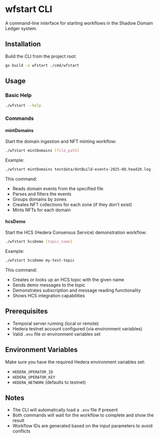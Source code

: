 # wfstart CLI

A command-line interface for starting workflows in the Shadow Domain Ledger system.

## Installation

Build the CLI from the project root:

```bash
go build -o wfstart ./cmd/wfstart
```

## Usage

### Basic Help

```bash
./wfstart --help
```

### Commands

#### mintDomains

Start the domain ingestion and NFT minting workflow:

```bash
./wfstart mintDomains [file_path]
```

Example:
```bash
./wfstart mintDomains testdata/dotBuild-events-2025-08.head20.log
```

This command:
- Reads domain events from the specified file
- Parses and filters the events
- Groups domains by zones
- Creates NFT collections for each zone (if they don't exist)
- Mints NFTs for each domain

#### hcsDemo

Start the HCS (Hedera Consensus Service) demonstration workflow:

```bash
./wfstart hcsDemo [topic_name]
```

Example:
```bash
./wfstart hcsDemo my-test-topic
```

This command:
- Creates or looks up an HCS topic with the given name
- Sends demo messages to the topic
- Demonstrates subscription and message reading functionality
- Shows HCS integration capabilities

## Prerequisites

- Temporal server running (local or remote)
- Hedera testnet account configured (via environment variables)
- Valid `.env` file or environment variables set

## Environment Variables

Make sure you have the required Hedera environment variables set:

- `HEDERA_OPERATOR_ID`
- `HEDERA_OPERATOR_KEY`
- `HEDERA_NETWORK` (defaults to testnet)

## Notes

- The CLI will automatically load a `.env` file if present
- Both commands will wait for the workflow to complete and show the result
- Workflow IDs are generated based on the input parameters to avoid conflicts